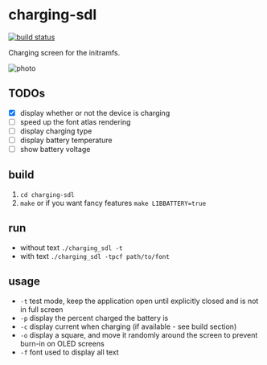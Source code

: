 # charging-sdl

[![build status](https://travis-ci.org/postmarketOS/charging-sdl.svg?branch=master)](https://travis-ci.org/postmarketOS/charging-sdl)

Charging screen for the initramfs.

![photo](https://wiki.postmarketos.org/images/d/d8/Charging-sdl.jpg)



## TODOs

- [x] display whether or not the device is charging
- [ ] speed up the font atlas rendering
- [ ] display charging type
- [ ] display battery temperature
- [ ] show battery voltage

## build

1. `cd charging-sdl`
2. `make` or if you want fancy features `make LIBBATTERY=true`

## run

- without text `./charging_sdl -t`
- with text `./charging_sdl -tpcf path/to/font`

## usage

- `-t` test mode, keep the application open until explicitly closed and is not in full screen
- `-p` display the percent charged the battery is
- `-c` display current when charging (if available - see build section)
- `-o` display a square, and move it randomly around the screen to prevent burn-in on OLED screens
- `-f` font used to display all text
